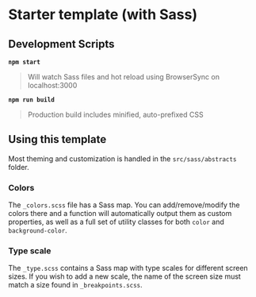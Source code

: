 # Starter template (with Sass)

## Development Scripts

**`npm start`**

> Will watch Sass files and hot reload using BrowserSync on localhost:3000

**`npm run build`**

> Production build includes minified, auto-prefixed CSS

## Using this template

Most theming and customization is handled in the `src/sass/abstracts` folder. 

### Colors

The `_colors.scss` file has a Sass map. You can add/remove/modify the colors there and a function will automatically output them as custom properties, as well as a full set of utility classes for both `color` and `background-color`.

### Type scale

The `_type.scss` contains a Sass map with type scales for different screen sizes. If you wish to add a new scale, the name of the screen size must match a size found in `_breakpoints.scss`.

